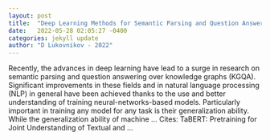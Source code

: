 ```yaml
---
layout: post
title:  "Deep Learning Methods for Semantic Parsing and Question Answering over Knowledge Graphs"
date:   2022-05-28 02:05:27 -0400
categories: jekyll update
author: "D Lukovnikov - 2022"
---
```

Recently, the advances in deep learning have lead to a surge in research on semantic parsing and question answering over knowledge graphs (KGQA). Significant improvements in these fields and in natural language processing (NLP) in general have been achieved thanks to the use and better understanding of training neural-networks-based models. Particularly important in training any model for any task is their generalization ability. While the generalization ability of machine … Cites: ‪TaBERT: Pretraining for Joint Understanding of Textual and …‬